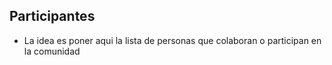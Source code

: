 ## Participantes

* La idea es poner aqui la lista de personas que colaboran o participan en la comunidad
